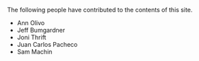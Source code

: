 The following people have contributed to the contents of this site.

- Ann Olivo
- Jeff Bumgardner
- Joni Thrift
- Juan Carlos Pacheco
- Sam Machin